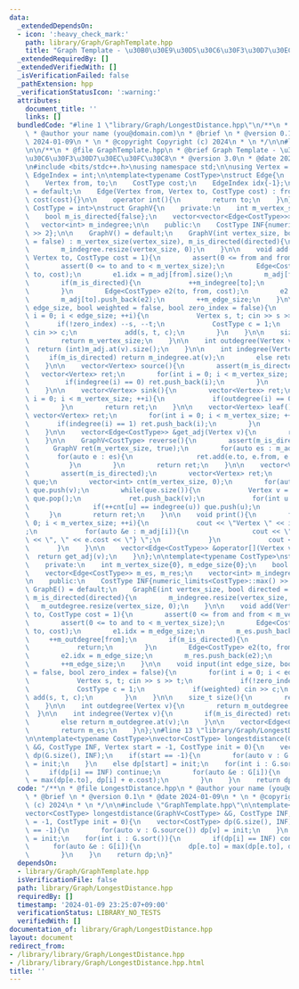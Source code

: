 ```yaml
---
data:
  _extendedDependsOn:
  - icon: ':heavy_check_mark:'
    path: library/Graph/GraphTemplate.hpp
    title: "Graph Template - \u30B0\u30E9\u30D5\u30C6\u30F3\u30D7\u30EC\u30FC\u30C8"
  _extendedRequiredBy: []
  _extendedVerifiedWith: []
  _isVerificationFailed: false
  _pathExtension: hpp
  _verificationStatusIcon: ':warning:'
  attributes:
    document_title: ''
    links: []
  bundledCode: "#line 1 \"library/Graph/LongestDistance.hpp\"\n/**\n * @file LongestDistance.hpp\n\
    \ * @author your name (you@domain.com)\n * @brief \n * @version 0.1\n * @date\
    \ 2024-01-09\n * \n * @copyright Copyright (c) 2024\n * \n */\n\n#line 2 \"library/Graph/GraphTemplate.hpp\"\
    \n\n/**\n * @file GraphTemplate.hpp\n * @brief Graph Template - \u30B0\u30E9\u30D5\
    \u30C6\u30F3\u30D7\u30EC\u30FC\u30C8\n * @version 3.0\n * @date 2024-01-09\n */\n\
    \n#include <bits/stdc++.h>\nusing namespace std;\n\nusing Vertex = int;\nusing\
    \ EdgeIndex = int;\n\ntemplate<typename CostType>\nstruct Edge{\n    public:\n\
    \    Vertex from, to;\n    CostType cost;\n    EdgeIndex idx{-1};\n\n    Edge()\
    \ = default;\n    Edge(Vertex from, Vertex to, CostType cost) : from(from), to(to),\
    \ cost(cost){}\n\n    operator int(){\n        return to;\n    }\n};\n\ntemplate<typename\
    \ CostType = int>\nstruct GraphV{\n    private:\n    int m_vertex_size{0}, m_edge_size{0};\n\
    \    bool m_is_directed{false};\n    vector<vector<Edge<CostType>>> m_adj;\n \
    \   vector<int> m_indegree;\n\n    public:\n    CostType INF{numeric_limits<CostType>::max()\
    \ >> 2};\n\n    GraphV() = default;\n    GraphV(int vertex_size, bool directed\
    \ = false) : m_vertex_size(vertex_size), m_is_directed(directed){\n        m_adj.resize(vertex_size);\n\
    \        m_indegree.resize(vertex_size, 0);\n    }\n\n    void add(Vertex from,\
    \ Vertex to, CostType cost = 1){\n        assert(0 <= from and from < m_vertex_size);\n\
    \        assert(0 <= to and to < m_vertex_size);\n        Edge<CostType> e1(from,\
    \ to, cost);\n        e1.idx = m_adj[from].size();\n        m_adj[from].push_back(e1);\n\
    \        if(m_is_directed){\n            ++m_indegree[to];\n            return;\n\
    \        }\n        Edge<CostType> e2(to, from, cost);\n        e2.idx = m_adj[to].size();\n\
    \        m_adj[to].push_back(e2);\n        ++m_edge_size;\n    }\n\n    void input(int\
    \ edge_size, bool weighted = false, bool zero_index = false){\n        for(int\
    \ i = 0; i < edge_size; ++i){\n            Vertex s, t; cin >> s >> t;\n     \
    \       if(!zero_index) --s, --t;\n            CostType c = 1;\n            if(weighted)\
    \ cin >> c;\n            add(s, t, c);\n        }\n    }\n\n    size_t size(){\n\
    \        return m_vertex_size;\n    }\n\n    int outdegree(Vertex v){\n      \
    \  return (int)m_adj.at(v).size();\n    }\n\n    int indegree(Vertex v){\n   \
    \     if(m_is_directed) return m_indegree.at(v);\n        else return (int)m_adj.at(v).size();\n\
    \    }\n\n    vector<Vertex> source(){\n        assert(m_is_directed);\n     \
    \   vector<Vertex> ret;\n        for(int i = 0; i < m_vertex_size; ++i){\n   \
    \         if(indegree(i) == 0) ret.push_back(i);\n        }\n        return ret;\n\
    \    }\n\n    vector<Vertex> sink(){\n        vector<Vertex> ret;\n        for(int\
    \ i = 0; i < m_vertex_size; ++i){\n            if(outdegree(i) == 0) ret.push_back(i);\n\
    \        }\n        return ret;\n    }\n\n    vector<Vertex> leaf(){\n       \
    \ vector<Vertex> ret;\n        for(int i = 0; i < m_vertex_size; ++i){\n     \
    \       if(indegree(i) == 1) ret.push_back(i);\n        }\n        return ret;\n\
    \    }\n\n    vector<Edge<CostType>> &get_adj(Vertex v){\n        return m_adj.at(v);\n\
    \    }\n\n    GraphV<CostType> reverse(){\n        assert(m_is_directed);\n  \
    \      GraphV ret(m_vertex_size, true);\n        for(auto es : m_adj){\n     \
    \       for(auto e : es){\n                ret.add(e.to, e.from, e.cost);\n  \
    \          }\n        }\n        return ret;\n    }\n\n    vector<Vertex> sort(){\n\
    \        assert(m_is_directed);\n        vector<Vertex> ret;\n        queue<Vertex>\
    \ que;\n        vector<int> cnt(m_vertex_size, 0);\n        for(auto v : source())\
    \ que.push(v);\n        while(que.size()){\n            Vertex v = que.front();\
    \ que.pop();\n            ret.push_back(v);\n            for(int u : m_adj[v]){\n\
    \                if(++cnt[u] == indegree(u)) que.push(u);\n            }\n   \
    \     }\n        return ret;\n    }\n\n    void print(){\n        for(int i =\
    \ 0; i < m_vertex_size; ++i){\n            cout << \"Vertex \" << i << \" : \"\
    ;\n            for(auto &e : m_adj[i]){\n                cout << \"{\" << e.to\
    \ << \", \" << e.cost << \"} \";\n            }\n            cout << endl;\n \
    \       }\n    }\n\n    vector<Edge<CostType>> &operator[](Vertex v){\n      \
    \  return get_adj(v);\n    }\n};\n\ntemplate<typename CostType>\nstruct GraphE{\n\
    \    private:\n    int m_vertex_size{0}, m_edge_size{0};\n    bool m_is_directed{false};\n\
    \    vector<Edge<CostType>> m_es, m_res;\n    vector<int> m_indegree, m_outdegree;\n\
    \n    public:\n    CostType INF{numeric_limits<CostType>::max() >> 2};\n\n   \
    \ GraphE() = default;\n    GraphE(int vertex_size, bool directed = false) : m_vertex_size(vertex_size),\
    \ m_is_directed(directed){\n        m_indegree.resize(vertex_size, 0);\n     \
    \   m_outdegree.resize(vertex_size, 0);\n    }\n\n    void add(Vertex from, Vertex\
    \ to, CostType cost = 1){\n        assert(0 <= from and from < m_vertex_size);\n\
    \        assert(0 <= to and to < m_vertex_size);\n        Edge<CostType> e1(from,\
    \ to, cost);\n        e1.idx = m_edge_size;\n        m_es.push_back(e1);\n   \
    \     ++m_outdegree[from];\n        if(m_is_directed){\n            ++m_indegree[to];\n\
    \            return;\n        }\n        Edge<CostType> e2(to, from, cost);\n\
    \        e2.idx = m_edge_size;\n        m_res.push_back(e2);\n        ++m_outdegree[to];\n\
    \        ++m_edge_size;\n    }\n\n    void input(int edge_size, bool weighted\
    \ = false, bool zero_index = false){\n        for(int i = 0; i < edge_size; ++i){\n\
    \            Vertex s, t; cin >> s >> t;\n            if(!zero_index) --s, --t;\n\
    \            CostType c = 1;\n            if(weighted) cin >> c;\n           \
    \ add(s, t, c);\n        }\n    }\n\n    size_t size(){\n        return m_vertex_size;\n\
    \    }\n\n    int outdegree(Vertex v){\n        return m_outdegree.at(v);\n  \
    \  }\n\n    int indegree(Vertex v){\n        if(m_is_directed) return m_indegree.at(v);\n\
    \        else return m_outdegree.at(v);\n    }\n\n    vector<Edge<CostType>> &get(){\n\
    \        return m_es;\n    }\n};\n#line 13 \"library/Graph/LongestDistance.hpp\"\
    \n\ntemplate<typename CostType>\nvector<CostType> longestdistance(GraphV<CostType>\
    \ &G, CostType INF, Vertex start = -1, CostType init = 0){\n    vector<CostType>\
    \ dp(G.size(), INF);\n    if(start == -1){\n        for(auto v : G.source()) dp[v]\
    \ = init;\n    }\n    else dp[start] = init;\n    for(int i : G.sort()){\n   \
    \     if(dp[i] == INF) continue;\n        for(auto &e : G[i]){\n            dp[e.to]\
    \ = max(dp[e.to], dp[i] + e.cost);\n        }\n    }\n    return dp;\n}\n"
  code: "/**\n * @file LongestDistance.hpp\n * @author your name (you@domain.com)\n\
    \ * @brief \n * @version 0.1\n * @date 2024-01-09\n * \n * @copyright Copyright\
    \ (c) 2024\n * \n */\n\n#include \"GraphTemplate.hpp\"\n\ntemplate<typename CostType>\n\
    vector<CostType> longestdistance(GraphV<CostType> &G, CostType INF, Vertex start\
    \ = -1, CostType init = 0){\n    vector<CostType> dp(G.size(), INF);\n    if(start\
    \ == -1){\n        for(auto v : G.source()) dp[v] = init;\n    }\n    else dp[start]\
    \ = init;\n    for(int i : G.sort()){\n        if(dp[i] == INF) continue;\n  \
    \      for(auto &e : G[i]){\n            dp[e.to] = max(dp[e.to], dp[i] + e.cost);\n\
    \        }\n    }\n    return dp;\n}"
  dependsOn:
  - library/Graph/GraphTemplate.hpp
  isVerificationFile: false
  path: library/Graph/LongestDistance.hpp
  requiredBy: []
  timestamp: '2024-01-09 23:25:07+09:00'
  verificationStatus: LIBRARY_NO_TESTS
  verifiedWith: []
documentation_of: library/Graph/LongestDistance.hpp
layout: document
redirect_from:
- /library/library/Graph/LongestDistance.hpp
- /library/library/Graph/LongestDistance.hpp.html
title: ''
---
```

